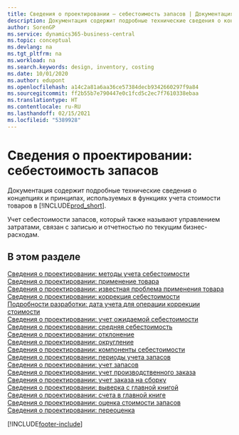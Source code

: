 ```yaml
---
title: Сведения о проектировании — себестоимость запасов | Документация Майкрософт
description: Документация содержит подробные технические сведения о концепциях и принципах, используемых в функциях учета стоимости товаров в Business Central.
author: SorenGP
ms.service: dynamics365-business-central
ms.topic: conceptual
ms.devlang: na
ms.tgt_pltfrm: na
ms.workload: na
ms.search.keywords: design, inventory, costing
ms.date: 10/01/2020
ms.author: edupont
ms.openlocfilehash: a14c2a81a6aa36ce57384decb9342660297f9a84
ms.sourcegitcommit: ff2b55b7e790447e0c1fcd5c2ec7f7610338ebaa
ms.translationtype: HT
ms.contentlocale: ru-RU
ms.lasthandoff: 02/15/2021
ms.locfileid: "5389928"
---
```

# <a name="design-details-inventory-costing"></a>Сведения о проектировании: себестоимость запасов
Документация содержит подробные технические сведения о концепциях и принципах, используемых в функциях учета стоимости товаров в [!INCLUDE[prod_short](includes/prod_short.md)].  

Учет себестоимости запасов, который также называют управлением затратами, связан с записью и отчетностью по текущим бизнес-расходам.  

## <a name="in-this-section"></a>В этом разделе  
[Сведения о проектировании: методы учета себестоимости](design-details-costing-methods.md)  
[Сведения о проектировании: применение товара](design-details-item-application.md)  
[Сведения о проектировании: известная проблема применения товара](design-details-inventory-zero-level-open-item-ledger-entries.md)  
[Сведения о проектировании: коррекция себестоимости](design-details-cost-adjustment.md)  
[Подробности разработки: дата учета для операции коррекции стоимости](design-details-inventory-adjustment-value-entry-posting-date.md)  
[Сведения о проектировании: учет ожидаемой себестоимости](design-details-expected-cost-posting.md)  
[Сведения о проектировании: средняя себестоимость](design-details-average-cost.md)  
[Сведения о проектировании: отклонение](design-details-variance.md)  
[Сведения о проектировании: округление](design-details-rounding.md)  
[Сведения о проектировании: компоненты себестоимости](design-details-cost-components.md)  
[Сведения о проектировании: периоды учета запасов](design-details-inventory-periods.md)  
[Сведения о проектировании: учет запасов](design-details-inventory-posting.md)  
[Сведения о проектировании: учет производственного заказа](design-details-production-order-posting.md)  
[Сведения о проектировании: учет заказа на сборку](design-details-assembly-order-posting.md)  
[Сведения о проектировании: выверка с главной книгой](design-details-reconciliation-with-the-general-ledger.md)  
[Сведения о проектировании: счета в главной книге](design-details-accounts-in-the-general-ledger.md)  
[Сведения о проектировании: оценка стоимости запасов](design-details-inventory-valuation.md)  
[Сведения о проектировании: переоценка](design-details-revaluation.md)


[!INCLUDE[footer-include](includes/footer-banner.md)]